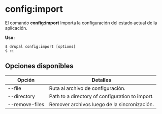 # config:import
El comando **config:import** Importa la configuración del estado actual de la aplicación.

**Uso:**
```
$ drupal config:import [options] 
$ ci  
```

## Opciones disponibles
Opción | Detalles
-------|-------------
--file | Ruta al archivo de configuración.
--directory | Path to a directory of configuration to import.
--remove-files | Remover archivos luego de la sincronización.
